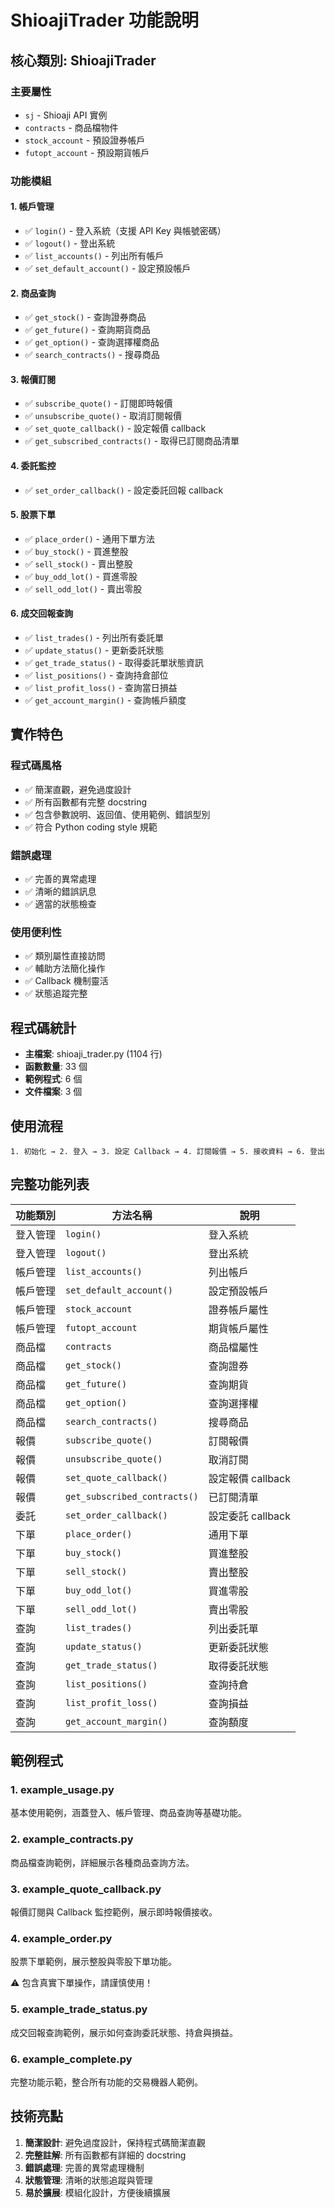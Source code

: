 # ShioajiTrader 功能說明

## 核心類別: ShioajiTrader

### 主要屬性
- `sj` - Shioaji API 實例
- `contracts` - 商品檔物件
- `stock_account` - 預設證券帳戶
- `futopt_account` - 預設期貨帳戶

### 功能模組

#### 1. 帳戶管理
- ✅ `login()` - 登入系統（支援 API Key 與帳號密碼）
- ✅ `logout()` - 登出系統
- ✅ `list_accounts()` - 列出所有帳戶
- ✅ `set_default_account()` - 設定預設帳戶

#### 2. 商品查詢
- ✅ `get_stock()` - 查詢證券商品
- ✅ `get_future()` - 查詢期貨商品
- ✅ `get_option()` - 查詢選擇權商品
- ✅ `search_contracts()` - 搜尋商品

#### 3. 報價訂閱
- ✅ `subscribe_quote()` - 訂閱即時報價
- ✅ `unsubscribe_quote()` - 取消訂閱報價
- ✅ `set_quote_callback()` - 設定報價 callback
- ✅ `get_subscribed_contracts()` - 取得已訂閱商品清單

#### 4. 委託監控
- ✅ `set_order_callback()` - 設定委託回報 callback

#### 5. 股票下單
- ✅ `place_order()` - 通用下單方法
- ✅ `buy_stock()` - 買進整股
- ✅ `sell_stock()` - 賣出整股
- ✅ `buy_odd_lot()` - 買進零股
- ✅ `sell_odd_lot()` - 賣出零股

#### 6. 成交回報查詢
- ✅ `list_trades()` - 列出所有委託單
- ✅ `update_status()` - 更新委託狀態
- ✅ `get_trade_status()` - 取得委託單狀態資訊
- ✅ `list_positions()` - 查詢持倉部位
- ✅ `list_profit_loss()` - 查詢當日損益
- ✅ `get_account_margin()` - 查詢帳戶額度

## 實作特色

### 程式碼風格
- ✅ 簡潔直觀，避免過度設計
- ✅ 所有函數都有完整 docstring
- ✅ 包含參數說明、返回值、使用範例、錯誤型別
- ✅ 符合 Python coding style 規範

### 錯誤處理
- ✅ 完善的異常處理
- ✅ 清晰的錯誤訊息
- ✅ 適當的狀態檢查

### 使用便利性
- ✅ 類別屬性直接訪問
- ✅ 輔助方法簡化操作
- ✅ Callback 機制靈活
- ✅ 狀態追蹤完整

## 程式碼統計

- **主檔案**: shioaji_trader.py (1104 行)
- **函數數量**: 33 個
- **範例程式**: 6 個
- **文件檔案**: 3 個

## 使用流程

```
1. 初始化 → 2. 登入 → 3. 設定 Callback → 4. 訂閱報價 → 5. 接收資料 → 6. 登出
```

## 完整功能列表

| 功能類別 | 方法名稱 | 說明 |
|---------|---------|------|
| 登入管理 | `login()` | 登入系統 |
| 登入管理 | `logout()` | 登出系統 |
| 帳戶管理 | `list_accounts()` | 列出帳戶 |
| 帳戶管理 | `set_default_account()` | 設定預設帳戶 |
| 帳戶管理 | `stock_account` | 證券帳戶屬性 |
| 帳戶管理 | `futopt_account` | 期貨帳戶屬性 |
| 商品檔 | `contracts` | 商品檔屬性 |
| 商品檔 | `get_stock()` | 查詢證券 |
| 商品檔 | `get_future()` | 查詢期貨 |
| 商品檔 | `get_option()` | 查詢選擇權 |
| 商品檔 | `search_contracts()` | 搜尋商品 |
| 報價 | `subscribe_quote()` | 訂閱報價 |
| 報價 | `unsubscribe_quote()` | 取消訂閱 |
| 報價 | `set_quote_callback()` | 設定報價 callback |
| 報價 | `get_subscribed_contracts()` | 已訂閱清單 |
| 委託 | `set_order_callback()` | 設定委託 callback |
| 下單 | `place_order()` | 通用下單 |
| 下單 | `buy_stock()` | 買進整股 |
| 下單 | `sell_stock()` | 賣出整股 |
| 下單 | `buy_odd_lot()` | 買進零股 |
| 下單 | `sell_odd_lot()` | 賣出零股 |
| 查詢 | `list_trades()` | 列出委託單 |
| 查詢 | `update_status()` | 更新委託狀態 |
| 查詢 | `get_trade_status()` | 取得委託狀態 |
| 查詢 | `list_positions()` | 查詢持倉 |
| 查詢 | `list_profit_loss()` | 查詢損益 |
| 查詢 | `get_account_margin()` | 查詢額度 |

## 範例程式

### 1. example_usage.py
基本使用範例，涵蓋登入、帳戶管理、商品查詢等基礎功能。

### 2. example_contracts.py
商品檔查詢範例，詳細展示各種商品查詢方法。

### 3. example_quote_callback.py
報價訂閱與 Callback 監控範例，展示即時報價接收。

### 4. example_order.py
股票下單範例，展示整股與零股下單功能。

⚠️ 包含真實下單操作，請謹慎使用！

### 5. example_trade_status.py
成交回報查詢範例，展示如何查詢委託狀態、持倉與損益。

### 6. example_complete.py
完整功能示範，整合所有功能的交易機器人範例。

## 技術亮點

1. **簡潔設計**: 避免過度設計，保持程式碼簡潔直觀
2. **完整註解**: 所有函數都有詳細的 docstring
3. **錯誤處理**: 完善的異常處理機制
4. **狀態管理**: 清晰的狀態追蹤與管理
5. **易於擴展**: 模組化設計，方便後續擴展
